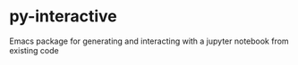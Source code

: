 # py-interactive
Emacs package for generating and interacting with a jupyter notebook from existing code
